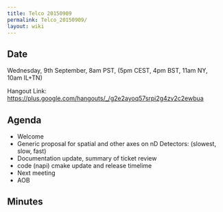 ```yaml
---
title: Telco 20150909
permalink: Telco_20150909/
layout: wiki
---
```


Date
----

Wednesday, 9th September, 8am PST, (5pm CEST, 4pm BST, 11am NY, 10am
IL+TN)

Hangout Link:
<https://plus.google.com/hangouts/_/g2e2ayoq57srpi2g4zv2c2ewbua>

Agenda
------

-   Welcome
-   Generic proposal for spatial and other axes on nD Detectors:
    (slowest, slow, fast)
-   Documentation update, summary of ticket review
-   code (napi) cmake update and release timelime
-   Next meeting
-   AOB

Minutes
-------
